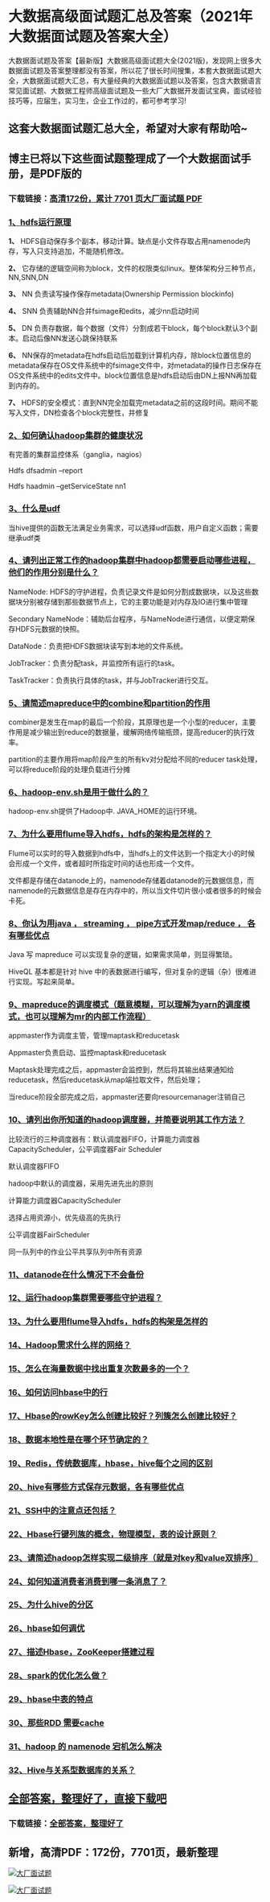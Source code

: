 # 大数据高级面试题汇总及答案（2021年大数据面试题及答案大全）

大数据面试题及答案【最新版】大数据高级面试题大全(2021版)，发现网上很多大数据面试题及答案整理都没有答案，所以花了很长时间搜集，本套大数据面试题大全，大数据面试题大汇总，有大量经典的大数据面试题以及答案，包含大数据语言常见面试题、大数据工程师高级面试题及一些大厂大数据开发面试宝典，面试经验技巧等，应届生，实习生，企业工作过的，都可参考学习!

## 这套大数据面试题汇总大全，希望对大家有帮助哈~ 

## 博主已将以下这些面试题整理成了一个大数据面试手册，是PDF版的

### 下载链接：[高清172份，累计 7701 页大厂面试题  PDF](https://github.com/javatechnorth/javanorth-itbooks/blob/master/docs/index.md)


### [1、hdfs运行原理](https://gitee.com/souyunku/NewDevBooks/blob/master/docs/大数据/大数据高级面试题汇总及答案（2021年大数据面试题及答案大全）.md#1hdfs运行原理)  


**1、** HDFS自动保存多个副本，移动计算。缺点是小文件存取占用namenode内存，写入只支持追加，不能随机修改。

**2、** 它存储的逻辑空间称为block，文件的权限类似linux。整体架构分三种节点，NN,SNN,DN

**3、** NN 负责读写操作保存metadata(Ownership Permission blockinfo)

**4、** SNN 负责辅助NN合并fsimage和edits，减少nn启动时间

**5、** DN 负责存数据，每个数据（文件）分割成若干block，每个block默认3个副本。启动后像NN发送心跳保持联系

**6、** NN保存的metadata在hdfs启动后加载到计算机内存，除block位置信息的metadata保存在OS文件系统中的fsimage文件中，对metadata的操作日志保存在OS文件系统中的edits文件中。block位置信息是hdfs启动后由DN上报NN再加载到内存的。

**7、** HDFS的安全模式：直到NN完全加载完metadata之前的这段时间。期间不能写入文件，DN检查各个block完整性，并修复


### [2、如何确认hadoop集群的健康状况](https://gitee.com/souyunku/NewDevBooks/blob/master/docs/大数据/大数据高级面试题汇总及答案（2021年大数据面试题及答案大全）.md#2如何确认hadoop集群的健康状况)  


有完善的集群监控体系（ganglia，nagios）

Hdfs dfsadmin –report

Hdfs haadmin –getServiceState nn1


### [3、什么是udf](https://gitee.com/souyunku/NewDevBooks/blob/master/docs/大数据/大数据高级面试题汇总及答案（2021年大数据面试题及答案大全）.md#3什么是udf)  


当hive提供的函数无法满足业务需求，可以选择udf函数，用户自定义函数；需要继承udf类


### [4、请列出正常工作的hadoop集群中hadoop都需要启动哪些进程，他们的作用分别是什么？](https://gitee.com/souyunku/NewDevBooks/blob/master/docs/大数据/大数据高级面试题汇总及答案（2021年大数据面试题及答案大全）.md#4请列出正常工作的hadoop集群中hadoop都需要启动哪些进程他们的作用分别是什么)  


NameNode: HDFS的守护进程，负责记录文件是如何分割成数据块，以及这些数据块分别被存储到那些数据节点上，它的主要功能是对内存及IO进行集中管理

Secondary NameNode：辅助后台程序，与NameNode进行通信，以便定期保存HDFS元数据的快照。

DataNode：负责把HDFS数据块读写到本地的文件系统。

JobTracker：负责分配task，并监控所有运行的task。

TaskTracker：负责执行具体的task，并与JobTracker进行交互。


### [5、请简述mapreduce中的combine和partition的作用](https://gitee.com/souyunku/NewDevBooks/blob/master/docs/大数据/大数据高级面试题汇总及答案（2021年大数据面试题及答案大全）.md#5请简述mapreduce中的combine和partition的作用)  


combiner是发生在map的最后一个阶段，其原理也是一个小型的reducer，主要作用是减少输出到reduce的数据量，缓解网络传输瓶颈，提高reducer的执行效率。

partition的主要作用将map阶段产生的所有kv对分配给不同的reducer task处理，可以将reduce阶段的处理负载进行分摊


### [6、hadoop-env.sh是用于做什么的？](https://gitee.com/souyunku/NewDevBooks/blob/master/docs/大数据/大数据高级面试题汇总及答案（2021年大数据面试题及答案大全）.md#6hadoop-envsh是用于做什么的)  


hadoop-env.sh提供了Hadoop中. JAVA_HOME的运行环境。


### [7、为什么要用flume导入hdfs，hdfs的架构是怎样的？](https://gitee.com/souyunku/NewDevBooks/blob/master/docs/大数据/大数据高级面试题汇总及答案（2021年大数据面试题及答案大全）.md#7为什么要用flume导入hdfshdfs的架构是怎样的)  


Flume可以实时的导入数据到hdfs中，当hdfs上的文件达到一个指定大小的时候会形成一个文件，或者超时所指定时间的话也形成一个文件。

文件都是存储在datanode上的，namenode存储着datanode的元数据信息，而namenode的元数据信息是存在内存中的，所以当文件切片很小或者很多的时候会卡死。


### [8、你认为用java ， streaming ， pipe方式开发map/reduce ， 各有哪些优点](https://gitee.com/souyunku/NewDevBooks/blob/master/docs/大数据/大数据高级面试题汇总及答案（2021年大数据面试题及答案大全）.md#8你认为用java--streaming--pipe方式开发map/reduce--各有哪些优点)  


Java 写 mapreduce 可以实现复杂的逻辑，如果需求简单，则显得繁琐。

HiveQL 基本都是针对 hive 中的表数据进行编写，但对复杂的逻辑（杂）很难进行实现。写起来简单。


### [9、mapreduce的调度模式（题意模糊，可以理解为yarn的调度模式，也可以理解为mr的内部工作流程）](https://gitee.com/souyunku/NewDevBooks/blob/master/docs/大数据/大数据高级面试题汇总及答案（2021年大数据面试题及答案大全）.md#9mapreduce的调度模式题意模糊可以理解为yarn的调度模式也可以理解为mr的内部工作流程)  


appmaster作为调度主管，管理maptask和reducetask

Appmaster负责启动、监控maptask和reducetask

Maptask处理完成之后，appmaster会监控到，然后将其输出结果通知给reducetask，然后reducetask从map端拉取文件，然后处理；

当reduce阶段全部完成之后，appmaster还要向resourcemanager注销自己


### [10、请列出你所知道的hadoop调度器，并简要说明其工作方法？](https://gitee.com/souyunku/NewDevBooks/blob/master/docs/大数据/大数据高级面试题汇总及答案（2021年大数据面试题及答案大全）.md#10请列出你所知道的hadoop调度器并简要说明其工作方法)  


比较流行的三种调度器有：默认调度器FIFO，计算能力调度器CapacityScheduler，公平调度器Fair Scheduler

默认调度器FIFO

hadoop中默认的调度器，采用先进先出的原则

计算能力调度器CapacityScheduler

选择占用资源小，优先级高的先执行

公平调度器FairScheduler

同一队列中的作业公平共享队列中所有资源


### [11、datanode在什么情况下不会备份](https://gitee.com/souyunku/NewDevBooks/blob/master/docs/大数据/大数据高级面试题汇总及答案（2021年大数据面试题及答案大全）.md#11datanode在什么情况下不会备份)  

### [12、运行hadoop集群需要哪些守护进程？](https://gitee.com/souyunku/NewDevBooks/blob/master/docs/大数据/大数据高级面试题汇总及答案（2021年大数据面试题及答案大全）.md#12运行hadoop集群需要哪些守护进程)  

### [13、为什么要用flume导入hdfs，hdfs的构架是怎样的](https://gitee.com/souyunku/NewDevBooks/blob/master/docs/大数据/大数据高级面试题汇总及答案（2021年大数据面试题及答案大全）.md#13为什么要用flume导入hdfshdfs的构架是怎样的)  

### [14、Hadoop需求什么样的网络？](https://gitee.com/souyunku/NewDevBooks/blob/master/docs/大数据/大数据高级面试题汇总及答案（2021年大数据面试题及答案大全）.md#14hadoop需求什么样的网络)  

### [15、怎么在海量数据中找出重复次数最多的一个？](https://gitee.com/souyunku/NewDevBooks/blob/master/docs/大数据/大数据高级面试题汇总及答案（2021年大数据面试题及答案大全）.md#15怎么在海量数据中找出重复次数最多的一个)  

### [16、如何访问hbase中的行](https://gitee.com/souyunku/NewDevBooks/blob/master/docs/大数据/大数据高级面试题汇总及答案（2021年大数据面试题及答案大全）.md#16如何访问hbase中的行)  

### [17、Hbase的rowKey怎么创建比较好？列簇怎么创建比较好？](https://gitee.com/souyunku/NewDevBooks/blob/master/docs/大数据/大数据高级面试题汇总及答案（2021年大数据面试题及答案大全）.md#17hbase的rowkey怎么创建比较好列簇怎么创建比较好)  

### [18、数据本地性是在哪个环节确定的？](https://gitee.com/souyunku/NewDevBooks/blob/master/docs/大数据/大数据高级面试题汇总及答案（2021年大数据面试题及答案大全）.md#18数据本地性是在哪个环节确定的)  

### [19、Redis，传统数据库，hbase，hive每个之间的区别](https://gitee.com/souyunku/NewDevBooks/blob/master/docs/大数据/大数据高级面试题汇总及答案（2021年大数据面试题及答案大全）.md#19redis传统数据库hbasehive每个之间的区别)  

### [20、hive有哪些方式保存元数据，各有哪些优点](https://gitee.com/souyunku/NewDevBooks/blob/master/docs/大数据/大数据高级面试题汇总及答案（2021年大数据面试题及答案大全）.md#20hive有哪些方式保存元数据各有哪些优点)  

### [21、SSH中的注意点还包括？](https://gitee.com/souyunku/NewDevBooks/blob/master/docs/大数据/大数据高级面试题汇总及答案（2021年大数据面试题及答案大全）.md#21ssh中的注意点还包括)  

### [22、Hbase行键列族的概念，物理模型，表的设计原则？](https://gitee.com/souyunku/NewDevBooks/blob/master/docs/大数据/大数据高级面试题汇总及答案（2021年大数据面试题及答案大全）.md#22hbase行键列族的概念物理模型表的设计原则)  

### [23、请简述hadoop怎样实现二级排序（就是对key和value双排序）](https://gitee.com/souyunku/NewDevBooks/blob/master/docs/大数据/大数据高级面试题汇总及答案（2021年大数据面试题及答案大全）.md#23请简述hadoop怎样实现二级排序就是对key和value双排序)  

### [24、如何知道消费者消费到哪一条消息了？](https://gitee.com/souyunku/NewDevBooks/blob/master/docs/大数据/大数据高级面试题汇总及答案（2021年大数据面试题及答案大全）.md#24如何知道消费者消费到哪一条消息了)  

### [25、为什么hive的分区](https://gitee.com/souyunku/NewDevBooks/blob/master/docs/大数据/大数据高级面试题汇总及答案（2021年大数据面试题及答案大全）.md#25为什么hive的分区)  

### [26、hbase如何调优](https://gitee.com/souyunku/NewDevBooks/blob/master/docs/大数据/大数据高级面试题汇总及答案（2021年大数据面试题及答案大全）.md#26hbase如何调优)  

### [27、描述Hbase，ZooKeeper搭建过程](https://gitee.com/souyunku/NewDevBooks/blob/master/docs/大数据/大数据高级面试题汇总及答案（2021年大数据面试题及答案大全）.md#27描述hbasezookeeper搭建过程)  

### [28、spark的优化怎么做？](https://gitee.com/souyunku/NewDevBooks/blob/master/docs/大数据/大数据高级面试题汇总及答案（2021年大数据面试题及答案大全）.md#28spark的优化怎么做)  

### [29、hbase中表的特点](https://gitee.com/souyunku/NewDevBooks/blob/master/docs/大数据/大数据高级面试题汇总及答案（2021年大数据面试题及答案大全）.md#29hbase中表的特点)  

### [30、那些RDD 需要cache](https://gitee.com/souyunku/NewDevBooks/blob/master/docs/大数据/大数据高级面试题汇总及答案（2021年大数据面试题及答案大全）.md#30那些rdd-需要cache)  

### [31、hadoop 的 namenode 宕机怎么解决](https://gitee.com/souyunku/NewDevBooks/blob/master/docs/大数据/大数据高级面试题汇总及答案（2021年大数据面试题及答案大全）.md#31hadoop-的-namenode-宕机怎么解决)  

### [32、Hive与关系型数据库的关系？](https://gitee.com/souyunku/NewDevBooks/blob/master/docs/大数据/大数据高级面试题汇总及答案（2021年大数据面试题及答案大全）.md#32hive与关系型数据库的关系)  





## [全部答案，整理好了，直接下载吧](https://gitee.com/souyunku/DevBooks/blob/master/docs/daan.md)

### 下载链接：[全部答案，整理好了](https://gitee.com/souyunku/NewDevBooks/blob/master/docs/daan.md)




## 新增，高清PDF：172份，7701页，最新整理

[![大厂面试题](https://www.souyunku.com/wp-content/uploads/weixin/mst.png "架构师专栏")](https://github.com/javatechnorth/javanorth-itbooks/blob/master/image/面试题.png "架构师专栏")

[![大厂面试题](https://github.com/javatechnorth/javanorth-itbooks/blob/master/image/面试题.png "架构师专栏")](https://github.com/javatechnorth/javanorth-itbooks/blob/master/image/面试题.png "架构师专栏")
